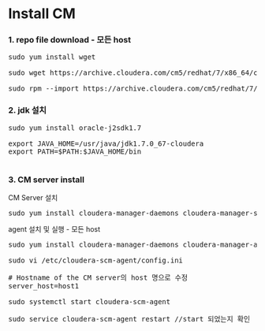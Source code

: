 # Install CM

### 1. repo file download - 모든 host
<pre>
sudo yum install wget

sudo wget https://archive.cloudera.com/cm5/redhat/7/x86_64/cm/cloudera-manager.repo -P /etc/yum.repos.d/

sudo rpm --import https://archive.cloudera.com/cm5/redhat/7/x86_64/cm/RPM-GPG-KEY-cloudera
</pre>

### 2. jdk 설치
<pre>
sudo yum install oracle-j2sdk1.7

export JAVA_HOME=/usr/java/jdk1.7.0_67-cloudera
export PATH=$PATH:$JAVA_HOME/bin

</pre>

### 3. CM server install
CM Server 설치
<pre>
sudo yum install cloudera-manager-daemons cloudera-manager-server
</pre>

agent 설치 및 실행 - 모든 host
<pre>
sudo yum install cloudera-manager-daemons cloudera-manager-agent

sudo vi /etc/cloudera-scm-agent/config.ini

# Hostname of the CM server의 host 명으로 수정
server_host=host1

sudo systemctl start cloudera-scm-agent

sudo service cloudera-scm-agent restart //start 되었는지 확인
</pre>
